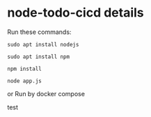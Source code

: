# node-todo-cicd details

Run these commands:


`sudo apt install nodejs`


`sudo apt install npm`


`npm install`

`node app.js`

or Run by docker compose

test

